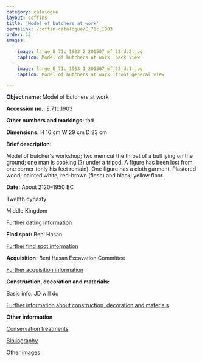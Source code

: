 ```yaml
---
category: catalogue
layout: coffins
title: 'Model of butchers at work'
permalink: /coffin-catalogue/E_71c_1903
order: 13
images: 
  -
    image: large_E_71c_1903_2_201507_mfj22_dc2.jpg
    caption: Model of butchers at work, back view 
  -
    image: large_E_71c_1903_1_201507_mfj22_dc1.jpg
    caption: Model of butchers at work, front general view

---
```


**Object name:** 
Model of butchers at work

**Accession no.:** 
E.71c.1903

**Other numbers and markings:**
tbd

**Dimensions:** 
H 16 cm
W 29 cm
D 23 cm

**Brief description:** 

Model of butcher's workshop; two men cut the throat of a bull lying on the ground; one man is cooking (?) under a tripod. A figure has been lost from one corner (only his feet remain). One figure has a cloth garment. Plastered wood; painted white, red-brown (flesh) and black; yellow floor.


**Date:**
About 2120–1950 BC

Twelfth dynasty

Middle Kingdom

[Further dating information](/catalogue_extras/E_71c_1903_dating)

**Find spot:**
Beni Hasan

[Further find spot information](/catalogue_extras/E_71c_1903_findspot)

**Acquisition:**
Beni Hasan Excavation Committee

[Further acquisition information](/catalogue_extras/E_71c_1903_acquisition)

**Construction, decoration and materials:**

Basic info: JD will do

[Further information about construction, decoration and materials](/catalogue_extras/E_71c_1903_materials)


**Other information**

[Conservation treatments](/catalogue_extras/E_71c_1903_conservation)

[Bibliography](/catalogue_extras/E_71c_1903_bibliography)

[Other images](/catalogue_extras/E_71c_1903_imagesheet)


